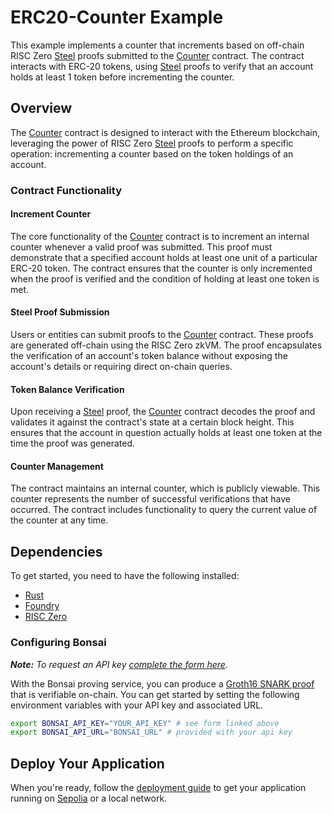 # ERC20-Counter Example

This example implements a counter that increments based on off-chain RISC Zero [Steel] proofs submitted to the [Counter] contract.
The contract interacts with ERC-20 tokens, using [Steel] proofs to verify that an account holds at least 1 token before incrementing the counter.

## Overview

The [Counter] contract is designed to interact with the Ethereum blockchain, leveraging the power of RISC Zero [Steel] proofs to perform a specific operation: incrementing a counter based on the token holdings of an account.

### Contract Functionality

#### Increment Counter

The core functionality of the [Counter] contract is to increment an internal counter whenever a valid proof was submitted.
This proof must demonstrate that a specified account holds at least one unit of a particular ERC-20 token.
The contract ensures that the counter is only incremented when the proof is verified and the condition of holding at least one token is met.

#### Steel Proof Submission

Users or entities can submit proofs to the [Counter] contract.
These proofs are generated off-chain using the RISC Zero zkVM.
The proof encapsulates the verification of an account's token balance without exposing the account's details or requiring direct on-chain queries.

#### Token Balance Verification

Upon receiving a [Steel] proof, the [Counter] contract decodes the proof and validates it against the contract's state at a certain block height.
This ensures that the account in question actually holds at least one token at the time the proof was generated.

#### Counter Management

The contract maintains an internal counter, which is publicly viewable.
This counter represents the number of successful verifications that have occurred.
The contract includes functionality to query the current value of the counter at any time.

## Dependencies

To get started, you need to have the following installed:

- [Rust]
- [Foundry]
- [RISC Zero]

### Configuring Bonsai

***Note:*** *To request an API key [complete the form here](https://bonsai.xyz/apply).*

With the Bonsai proving service, you can produce a [Groth16 SNARK proof] that is verifiable on-chain.
You can get started by setting the following environment variables with your API key and associated URL.

```bash
export BONSAI_API_KEY="YOUR_API_KEY" # see form linked above
export BONSAI_API_URL="BONSAI_URL" # provided with your api key
```

## Deploy Your Application

When you're ready, follow the [deployment guide] to get your application running on [Sepolia] or a local network.

[Foundry]: https://getfoundry.sh/
[Groth16 SNARK proof]: https://www.risczero.com/news/on-chain-verification
[RISC Zero]: https://dev.risczero.com/api/zkvm/install
[Sepolia]: https://www.alchemy.com/overviews/sepolia-testnet
[deployment guide]: ./deployment-guide.md
[Rust]: https://doc.rust-lang.org/cargo/getting-started/installation.html
[Counter]: ./contracts/src/Counter.sol
[Steel]: https://www.risczero.com/blog/introducing-steel
